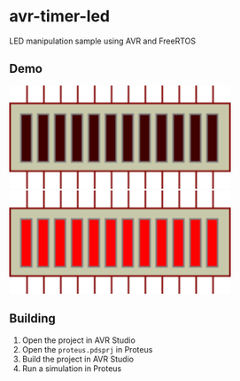# avr-timer-led

LED manipulation sample using AVR and FreeRTOS

## Demo
<p float="left">
  <img src=images/s1_pressed.gif width="400" />
  <img src=images/s2_pressed.gif width="400" />
</p>

## Building

1) Open the project in AVR Studio
2) Open the `proteus.pdsprj` in Proteus
3) Build the project in AVR Studio
4) Run a simulation in Proteus
